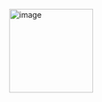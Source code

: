 <img width="151" height="151" alt="image" src="https://github.com/user-attachments/assets/65cda784-3011-4b7d-8ef2-8778fe1c8c32" /><html>
	<body>		
		<div style="position: fixed; bottom: 35px; right: 35px; border-radius: 40px; background: #1F7A4D; cursor: pointer; color: white">
			<div onclick="launchChat()" id = "chatBtn" style="display:none;align-items:center;justify-content:center;">
				<img 
				 src="https://firstadvantage.my.salesforce.com/sfc/dist/version/renditionDownload?rendition=ORIGINAL_Png&versionId=068Vv00000QBS8V&operationContext=DELIVERY&contentId=05TVv00000VfOuR&page=0&d=/a/Vv000004eRC5/znAFp.h8fjJURg_UVU_SKeGFoAbqrArsRoUocss4VbE&oid=00D36000000Iv90&dpt=null&viewId="
				 style="border-radius: 50%; float:left; margin: 5px;"
				 height="50px"
				 width="50px"/>
			       <h3 style="float:right;margin:auto;">Chat with an expert</h3>
			 </div>
		</div>
		<script type='text/javascript'>
			function initEmbeddedMessaging() {
				try {
					embeddedservice_bootstrap.settings.language = 'en_US'; // For example, enter 'en' or 'en-US'
					embeddedservice_bootstrap.settings.hideChatButtonOnLoad = true;						
					window.addEventListener( "onEmbeddedMessagingConversationOpened", ( event ) => {					
						console.log( "onEmbeddedMessagingConversationOpened" );
						launchChat();				
					});
					embeddedservice_bootstrap.init(
						'00DWL000002fiFF',
						'Demo_Service',
						'https://firstadvantage--fulltest.sandbox.my.site.com/ESWDemoService1744238318661',
						{
							scrt2URL: 'https://firstadvantage--fulltest.sandbox.my.salesforce-scrt.com'
						}
					);					
					var chatBtn =  document.getElementById("chatBtn");
					chatBtn.style.display = "flex";	
				} catch (err) {
					console.error('Error loading Embedded Messaging: ', err);
				}
			};
		</script>
		<script type='text/javascript' src='https://firstadvantage--fulltest.sandbox.my.site.com/ESWDemoService1744238318661/assets/js/bootstrap.min.js' onload='initEmbeddedMessaging()'>			
		</script>
		<script type="text/javascript"> 
			window.addEventListener("onEmbeddedMessagingWindowClosed", () => {
				console.log( "onEmbeddedMessagingWindowClosed" );
				var chatBtn =  document.getElementById("chatBtn");
				chatBtn.style.display = "flex";	
			}); 					
			window.addEventListener( "onEmbeddedMessagingWindowMinimized", ( event ) => {					
				console.log( "onEmbeddedMessagingWindowMinimized" );
				var chatBtn =  document.getElementById("chatBtn");
				chatBtn.style.display = "none";						
			});
		</script>
		<script>
			function launchChat() {
			   embeddedservice_bootstrap.utilAPI.launchChat()
			       .then(() => {
					console.log(
				       		'Successfully launched Messaging'
				   	);
				       	embeddedservice_bootstrap.utilAPI.showChatButton();
			       }).catch(() => {
				   console.log(
				       'Some error occurred when launching Messaging'
				   );
			       }).finally(() => {
				   console.log(
				       'Successfully launched Messaging - Finally'
				   );
			       });
		       }
		</script>
   	</body>
</html>
